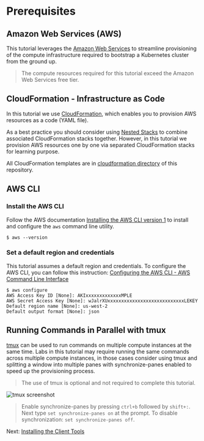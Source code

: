 # Prerequisites

## Amazon Web Services (AWS)

This tutorial leverages the [Amazon Web Services](https://aws.amazon.com) to streamline provisioning of the compute infrastructure required to bootstrap a Kubernetes cluster from the ground up.

> The compute resources required for this tutorial exceed the Amazon Web Services free tier.


## CloudFormation - Infrastructure as Code

In this tutorial we use [CloudFormation](https://aws.amazon.com/cloudformation/), which enables you to provision AWS resources as a code (YAML file).

As a best practice you should consider using [Nested Stacks](https://docs.aws.amazon.com/AWSCloudFormation/latest/UserGuide/using-cfn-nested-stacks.html) to combine associated CloudFormation stacks together. However, in this tutorial we provision AWS resources one by one via separated CloudFormation stacks for learning purpose.

All CloudFormation templates are in [cloudformation directory](../cloudformation/) of this repository.

## AWS CLI

### Install the AWS CLI

Follow the AWS documentation [Installing the AWS CLI version 1](https://docs.aws.amazon.com/cli/latest/userguide/install-cliv1.html) to install and configure the `aws` command line utility.

```
$ aws --version
```

### Set a default region and credentials

This tutorial assumes a default region and credentials. To configure the AWS CLI, you can follow this instruction: [Configuring the AWS CLI - AWS Command Line Interface](https://docs.aws.amazon.com/cli/latest/userguide/cli-chap-configure.html)

```
$ aws configure
AWS Access Key ID [None]: AKIxxxxxxxxxxxxxMPLE
AWS Secret Access Key [None]: wJalrXUxxxxxxxxxxxxxxxxxxxxxxxxxxxxLEKEY
Default region name [None]: us-west-2
Default output format [None]: json
```

## Running Commands in Parallel with tmux

[tmux](https://github.com/tmux/tmux/wiki) can be used to run commands on multiple compute instances at the same time. Labs in this tutorial may require running the same commands across multiple compute instances, in those cases consider using tmux and splitting a window into multiple panes with synchronize-panes enabled to speed up the provisioning process.

> The use of tmux is optional and not required to complete this tutorial.

![tmux screenshot](images/tmux-screenshot.png)

> Enable synchronize-panes by pressing `ctrl+b` followed by `shift+:`. Next type `set synchronize-panes on` at the prompt. To disable synchronization: `set synchronize-panes off`.

Next: [Installing the Client Tools](02-client-tools.md)

